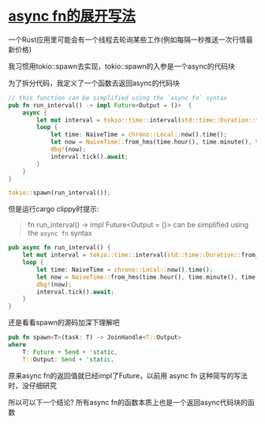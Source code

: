 # [async fn的展开写法](/2020/07/async_fn.md)

一个Rust应用里可能会有一个线程去轮询某些工作(例如每隔一秒推送一次行情最新价格)

我习惯用tokio::spawn去实现，tokio::spawn的入参是一个async的代码块

为了拆分代码，我定义了一个函数去返回async的代码块

```rust
// this function can be simplified using the `async fn` syntax
pub fn run_interval() -> impl Future<Output = ()>  {
    async {
        let mut interval = tokio::time::interval(std::time::Duration::from_secs(1));
        loop {
            let time: NaiveTime = chrono::Local::now().time();
            let now = NaiveTime::from_hms(time.hour(), time.minute(), time.second());
            dbg!(now);
            interval.tick().await;
        }
    }
}

tokio::spawn(run_interval());
```

但是运行cargo clippy时提示:

> fn run_interval() -> impl Future<Output = ()> can be simplified using the `async fn` syntax

```rust
pub async fn run_interval() {
    let mut interval = tokio::time::interval(std::time::Duration::from_secs(1));
    loop {
        let time: NaiveTime = chrono::Local::now().time();
        let now = NaiveTime::from_hms(time.hour(), time.minute(), time.second());
        dbg!(now);
        interval.tick().await;
    }
}
```

还是看看spawn的源码加深下理解吧

```rust
pub fn spawn<T>(task: T) -> JoinHandle<T::Output>
where
    T: Future + Send + 'static,
    T::Output: Send + 'static,
```

原来async fn的返回值就已经impl了Future，以前用 async fn 这种简写的写法时，没仔细研究

所以可以下一个结论? 所有async fn的函数本质上也是一个返回async代码块的函数
